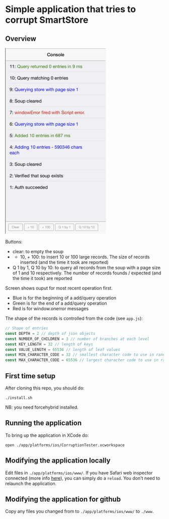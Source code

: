 # Simple application that tries to corrupt SmartStore

## Overview

![Screenshot](Screenshot.png) 

Buttons:
- clear: to empty the soup
- + 10, + 100: to insert 10 or 100 large records. The size of records inserted (and the time it took are reported)
- Q 1 by 1, Q 10 by 10: to query all records from the soup with a page size of 1 and 10 respectively. The number of records founds / expected (and the time it took) are reported

Screen shows ouput for most recent operation first.
- Blue is for the beginning of a add/query operation
- Green is for the end of a add/query operation
- Red is for window.onerror messages

The shape of the records is controlled from the code (see `app.js`):
```javascript
// Shape of entries
const DEPTH = 2 // depth of json objects
const NUMBER_OF_CHILDREN = 3 // number of branches at each level
const KEY_LENGTH = 32 // length of keys
const VALUE_LENGTH = 65536 // length of leaf values
const MIN_CHARACTER_CODE = 32 // smallest character code to use in random strings
const MAX_CHARACTER_CODE = 65536 // largest character code to use in random strings
```

## First time setup
After cloning this repo, you should do:
```shell
./install.sh
```
NB: you need forcehybrid installed.

## Running the application
To bring up the application in XCode do:
```shell
open ./app/platforms/ios/CorruptionTester.xcworkspace
```

## Modifying the application locally
Edit files in `./app/platforms/ios/www/`.
If you have Safari web inspector connected (more info [here](https://developer.apple.com/library/archive/documentation/AppleApplications/Conceptual/Safari_Developer_Guide/GettingStarted/GettingStarted.html)), you can simply do a `reload`. You don't need to relaunch the application.

## Modifying the application for github
Copy any files you changed from to `./app/platforms/ios/www/` to `./www`.

